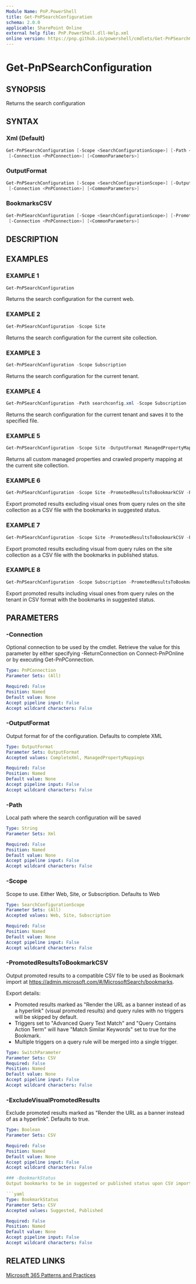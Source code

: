 ```yaml
---
Module Name: PnP.PowerShell
title: Get-PnPSearchConfiguration
schema: 2.0.0
applicable: SharePoint Online
external help file: PnP.PowerShell.dll-Help.xml
online version: https://pnp.github.io/powershell/cmdlets/Get-PnPSearchConfiguration.html
---
```

 
# Get-PnPSearchConfiguration

## SYNOPSIS
Returns the search configuration

## SYNTAX

### Xml (Default)
```powershell
Get-PnPSearchConfiguration [-Scope <SearchConfigurationScope>] [-Path <String>] 
 [-Connection <PnPConnection>] [<CommonParameters>]
```

### OutputFormat
```powershell
Get-PnPSearchConfiguration [-Scope <SearchConfigurationScope>] [-OutputFormat <OutputFormat>]
 [-Connection <PnPConnection>] [<CommonParameters>]
```

### BookmarksCSV
```powershell
Get-PnPSearchConfiguration [-Scope <SearchConfigurationScope>] [-PromotedResultsToBookmarkCSV] [-ExcludeVisualPromotedResults <Boolean>] [-BookmarkStatus <BookmarkStatus>] [-Path <String>]
 [-Connection <PnPConnection>] [<CommonParameters>]
```


## DESCRIPTION

## EXAMPLES

### EXAMPLE 1
```powershell
Get-PnPSearchConfiguration
```

Returns the search configuration for the current web.

### EXAMPLE 2
```powershell
Get-PnPSearchConfiguration -Scope Site
```

Returns the search configuration for the current site collection.

### EXAMPLE 3
```powershell
Get-PnPSearchConfiguration -Scope Subscription
```

Returns the search configuration for the current tenant.

### EXAMPLE 4
```powershell
Get-PnPSearchConfiguration -Path searchconfig.xml -Scope Subscription
```

Returns the search configuration for the current tenant and saves it to the specified file.

### EXAMPLE 5
```powershell
Get-PnPSearchConfiguration -Scope Site -OutputFormat ManagedPropertyMappings
```

Returns all custom managed properties and crawled property mapping at the current site collection.

### EXAMPLE 6
```powershell
Get-PnPSearchConfiguration -Scope Site -PromotedResultsToBookmarkCSV -Path bookmarks.csv
```

Export promoted results excluding visual ones from query rules on the site collection as a CSV file with the bookmarks in suggested status.

### EXAMPLE 7
```powershell
Get-PnPSearchConfiguration -Scope Site -PromotedResultsToBookmarkCSV -Path bookmarks.csv -BookmarkStatus Published
```

Export promoted results excluding visual from query rules on the site collection as a CSV file with the bookmarks in published status.

### EXAMPLE 8
```powershell
Get-PnPSearchConfiguration -Scope Subscription -PromotedResultsToBookmarkCSV -ExcludeVisualPromotedResults $false
```

Export promoted results including visual ones from query rules on the tenant in CSV format with the bookmarks in suggested status.

## PARAMETERS

### -Connection
Optional connection to be used by the cmdlet. Retrieve the value for this parameter by either specifying -ReturnConnection on Connect-PnPOnline or by executing Get-PnPConnection.

```yaml
Type: PnPConnection
Parameter Sets: (All)

Required: False
Position: Named
Default value: None
Accept pipeline input: False
Accept wildcard characters: False
```

### -OutputFormat
Output format for of the configuration. Defaults to complete XML

```yaml
Type: OutputFormat
Parameter Sets: OutputFormat
Accepted values: CompleteXml, ManagedPropertyMappings

Required: False
Position: Named
Default value: None
Accept pipeline input: False
Accept wildcard characters: False
```

### -Path
Local path where the search configuration will be saved

```yaml
Type: String
Parameter Sets: Xml

Required: False
Position: Named
Default value: None
Accept pipeline input: False
Accept wildcard characters: False
```

### -Scope
Scope to use. Either Web, Site, or Subscription. Defaults to Web

```yaml
Type: SearchConfigurationScope
Parameter Sets: (All)
Accepted values: Web, Site, Subscription

Required: False
Position: Named
Default value: None
Accept pipeline input: False
Accept wildcard characters: False
```

### -PromotedResultsToBookmarkCSV
Output promoted results to a compatible CSV file to be used as Bookmark import at https://admin.microsoft.com/#/MicrosoftSearch/bookmarks.

Export details:

* Promoted results marked as "Render the URL as a banner instead of as a hyperlink" (visual promoted results) and query rules with no triggers will be skipped by default.
* Triggers set to "Advanced Query Text Match" and "Query Contains Action Term" will have "Match Similar Keywords" set to true for the Bookmark.
* Multiple triggers on a query rule will be merged into a single trigger.

```yaml
Type: SwitchParameter
Parameter Sets: CSV
Required: False
Position: Named
Default value: None
Accept pipeline input: False
Accept wildcard characters: False
```

### -ExcludeVisualPromotedResults
Exclude promoted results marked as "Render the URL as a banner instead of as a hyperlink". Defaults to true.

```yaml
Type: Boolean
Parameter Sets: CSV

Required: False
Position: Named
Default value: None
Accept pipeline input: False
Accept wildcard characters: False

### -BookmarkStatus
Output bookmarks to be in suggested or published status upon CSV import. Defaults to suggested status.

```yaml
Type: BookmarkStatus
Parameter Sets: CSV
Accepted values: Suggested, Published

Required: False
Position: Named
Default value: None
Accept pipeline input: False
Accept wildcard characters: False
```

## RELATED LINKS

[Microsoft 365 Patterns and Practices](https://aka.ms/m365pnp)

